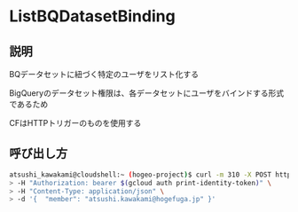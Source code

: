 # ListBQDatasetBinding

## 説明

BQデータセットに紐づく特定のユーザをリスト化する

BigQueryのデータセット権限は、各データセットにユーザをバインドする形式であるため

CFはHTTPトリガーのものを使用する

## 呼び出し方

```sh
atsushi_kawakami@cloudshell:~ (hogeo-project)$ curl -m 310 -X POST https://asia-northeast1-hogeo-project.cloudfunctions.net/ListBQDatasetBinding \
> -H "Authorization: bearer $(gcloud auth print-identity-token)" \
> -H "Content-Type: application/json" \
> -d '{  "member": "atsushi.kawakami@hogefuga.jp" }'

```

